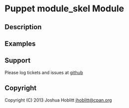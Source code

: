 Puppet module_skel Module
=========================

Description
-----------

Examples
--------

Support
-------

Please log tickets and issues at [github](https://github.com/jhoblitt/puppet-module_skel/issues)

Copyright
---------

Copyright (C) 2013 Joshua Hoblitt <jhoblitt@cpan.org>


